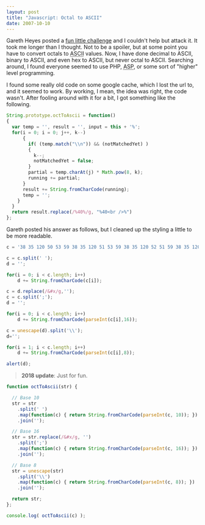 ```yaml
---
layout: post
title: "Javascript: Octal to ASCII"
date: 2007-10-10
---
```


Gareth Heyes posted a [fun little challenge] and I couldn't help but attack it. It took me longer than I thought. Not to be a spoiler, but at some point you have to convert octals to <abbr title="American Standard Code for Information Interchange">ASCII</abbr> values. Now, I have done decimal to ASCII, binary to ASCII, and even hex to ASCII, but never octal to ASCII. Searching around, I found everyone seemed to use PHP, <abbr title="Active Server Pages">ASP</abbr>, or some sort of "higher" level programming.

I found some really old code on some google cache, which I lost the url to, and it seemed to work. By working, I mean, the idea was right, the code wasn't. After fooling around with it for a bit, I got something like the following.

```javascript
String.prototype.octToAscii = function()
{
  var temp = '', result = '', input = this + '%';
  for(i = 0; i = 0; j++, k--)
      {
        if( (temp.match("\\n")) && (notMatchedYet) )
        {
          k--;
          notMatchedYet = false;
        }
        partial = temp.charAt(j) * Math.pow(8, k);
        running += partial;
      }
      result += String.fromCharCode(running);
      temp = '';
    }
  }
  return result.replace(/%40%/g, "%40<br />%")
};
```

Gareth posted his answer as follows, but I cleaned up the styling a little to be more readable.

```javascript
c = '38 35 120 50 53 59 38 35 120 51 53 59 38 35 120 52 51 59 38 35 120 51 49 59 38 35 120 51 49 59 38 35 120 51 53 59 38 35 120 50 53 59 38 35 120 51 53 59 38 35 120 52 51 59 38 35 120 51 49 59 38 35 120 51 55 59 38 35 120 51 49 59 38 35 120 50 53 59 38 35 120 51 53 59 38 35 120 52 51 59 38 35 120 51 52 59 38 35 120 51 48 59 38 35 120 50 53 59 38 35 120 51 53 59 38 35 120 52 51 59 38 35 120 51 49 59 38 35 120 51 52 59 38 35 120 51 50 59 38 35 120 50 53 59 38 35 120 51 53 59 38 35 120 52 51 59 38 35 120 51 49 59 38 35 120 51 52 59 38 35 120 51 49 59 38 35 120 50 53 59 38 35 120 51 53 59 38 35 120 52 51 59 38 35 120 51 49 59 38 35 120 51 52 59 38 35 120 51 51 59 38 35 120 50 53 59 38 35 120 51 53 59 38 35 120 52 51 59 38 35 120 51 49 59 38 35 120 51 53 59 38 35 120 51 51 59 38 35 120 50 53 59 38 35 120 51 53 59 38 35 120 52 51 59 38 35 120 51 52 59 38 35 120 51 48 59 38 35 120 50 53 59 38 35 120 51 53 59 38 35 120 52 51 59 38 35 120 51 49 59 38 35 120 51 53 59 38 35 120 51 48 59 38 35 120 50 53 59 38 35 120 51 53 59 38 35 120 52 51 59 38 35 120 51 49 59 38 35 120 51 54 59 38 35 120 51 53 59 38 35 120 50 53 59 38 35 120 51 53 59 38 35 120 52 51 59 38 35 120 51 49 59 38 35 120 51 54 59 38 35 120 51 50 59 38 35 120 50 53 59 38 35 120 51 53 59 38 35 120 52 51 59 38 35 120 51 49 59 38 35 120 51 54 59 38 35 120 51 52 59 38 35 120 50 53 59 38 35 120 51 53 59 38 35 120 52 51 59 38 35 120 51 49 59 38 35 120 51 54 59 38 35 120 51 51 59 38 35 120 50 53 59 38 35 120 51 53 59 38 35 120 52 51 59 38 35 120 51 52 59 38 35 120 51 48 59 38 35 120 50 53 59 38 35 120 51 53 59 38 35 120 52 51 59 38 35 120 51 49 59 38 35 120 51 52 59 38 35 120 51 54 59 38 35 120 50 53 59 38 35 120 51 53 59 38 35 120 52 51 59 38 35 120 51 49 59 38 35 120 51 54 59 38 35 120 51 50 59 38 35 120 50 53 59 38 35 120 51 53 59 38 35 120 52 51 59 38 35 120 51 49 59 38 35 120 51 53 59 38 35 120 51 55 59 38 35 120 50 53 59 38 35 120 51 53 59 38 35 120 52 51 59 38 35 120 51 49 59 38 35 120 51 53 59 38 35 120 51 53 59 38 35 120 50 53 59 38 35 120 51 53 59 38 35 120 52 51 59 38 35 120 51 52 59 38 35 120 51 48 59 38 35 120 50 53 59 38 35 120 51 53 59 38 35 120 52 51 59 38 35 120 51 49 59 38 35 120 51 52 59 38 35 120 51 49 59 38 35 120 50 53 59 38 35 120 51 53 59 38 35 120 52 51 59 38 35 120 51 49 59 38 35 120 51 53 59 38 35 120 51 52 59 38 35 120 50 53 59 38 35 120 51 53 59 38 35 120 52 51 59 38 35 120 51 49 59 38 35 120 51 53 59 38 35 120 51 52 59 38 35 120 50 53 59 38 35 120 51 53 59 38 35 120 52 51 59 38 35 120 51 52 59 38 35 120 51 48 59 38 35 120 50 53 59 38 35 120 51 53 59 38 35 120 52 51 59 38 35 120 51 49 59 38 35 120 51 54 59 38 35 120 51 52 59 38 35 120 50 53 59 38 35 120 51 53 59 38 35 120 52 51 59 38 35 120 51 49 59 38 35 120 51 53 59 38 35 120 51 48 59 38 35 120 50 53 59 38 35 120 51 53 59 38 35 120 52 51 59 38 35 120 51 49 59 38 35 120 51 53 59 38 35 120 51 49 59 38 35 120 50 53 59 38 35 120 51 53 59 38 35 120 52 51 59 38 35 120 51 49 59 38 35 120 51 54 59 38 35 120 51 51 59 38 35 120 50 53 59 38 35 120 51 53 59 38 35 120 52 51 59 38 35 120 51 52 59 38 35 120 51 48 59 38 35 120 50 53 59 38 35 120 51 53 59 38 35 120 52 51 59 38 35 120 51 49 59 38 35 120 51 54 59 38 35 120 51 51 59 38 35 120 50 53 59 38 35 120 51 53 59 38 35 120 52 51 59 38 35 120 51 49 59 38 35 120 51 53 59 38 35 120 51 49 59 38 35 120 50 53 59 38 35 120 51 53 59 38 35 120 52 51 59 38 35 120 51 49 59 38 35 120 51 54 59 38 35 120 51 52 59 38 35 120 50 53 59 38 35 120 51 53 59 38 35 120 52 51 59 38 35 120 51 49 59 38 35 120 51 54 59 38 35 120 51 52 59 38 35 120 50 53 59 38 35 120 51 53 59 38 35 120 52 51 59 38 35 120 51 49 59 38 35 120 51 53 59 38 35 120 51 49 59 38 35 120 50 53 59 38 35 120 51 53 59 38 35 120 52 51 59 38 35 120 51 49 59 38 35 120 51 53 59 38 35 120 51 54 59 38 35 120 50 53 59 38 35 120 51 53 59 38 35 120 52 51 59 38 35 120 51 49 59 38 35 120 51 52 59 38 35 120 51 55 59';

c = c.split(' ');
d = '';

for(i = 0; i < c.length; i++)
    d += String.fromCharCode(c[i]);

c = d.replace(/&#x/g,'');
c = c.split(';');
d = '';

for(i = 0; i < c.length; i++)
    d += String.fromCharCode(parseInt(c[i],16));

c = unescape(d).split('\\');
d='';

for(i = 1; i < c.length; i++)
    d += String.fromCharCode(parseInt(c[i],8));

alert(d);
```

> **2018 update**: Just for fun.

```javascript
function octToAscii(str) {

  // Base 10
  str = str
    .split(' ')
    .map(function(c) { return String.fromCharCode(parseInt(c, 10)); })
    .join('');

  // Base 16
  str = str.replace(/&#x/g, '')
    .split(';')
    .map(function(c) { return String.fromCharCode(parseInt(c, 16)); })
    .join('');

  // Base 8
  str = unescape(str)
    .split('\\')
    .map(function(c) { return String.fromCharCode(parseInt(c, 8)); })
    .join('');

  return str;
};

console.log( octToAscii(c) );
```

[fun little challenge]: http://www.thespanner.co.uk/2007/10/10/a-bit-of-fun/
